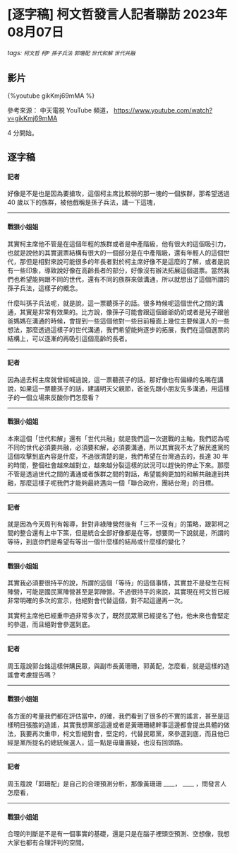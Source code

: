 # [逐字稿] 柯文哲發言人記者聯訪 2023年08月07日

###### tags: `柯文哲` `柯P` `孫子兵法` `郭珊配` `世代和解` `世代共融`

## 影片

{%youtube gikKmj69mMA %}

參考來源： 中天電視 YouTube 頻道， https://www.youtube.com/watch?v=gikKmj69mMA

4 分開始。

## 逐字稿

#### 記者

好像是不是也是因為要搶攻，這個柯主席比較弱的那一塊的一個族群，那希望透過 40 歲以下的族群，被他戲稱是孫子兵法，講一下這塊，

---

#### 戰狠小姐姐

其實柯主席他不管是在這個年輕的族群或者是中產階級，他有很大的這個吸引力，也就是說他的其實選票結構有很大的一個部分是在中產階級，還有年輕人的這個世代，那但是相對來說可能很多的年長者對於柯主席好像不是這麼的了解，或者是說有一些印象，導致說好像在高齡長者的部分，好像沒有辦法拓展這個選票。當然我們也希望能夠跟不同的世代，還有不同的族群來做溝通，所以就想出了這個所謂的孫子兵法，這樣子的概念。

什麼叫孫子兵法呢，就是說，這一票聽孫子的話。很多時候呢這個世代之間的溝通，其實是非常有效果的。比方說，像孫子可能會跟這個爺爺奶奶或者是兒子跟爸爸媽媽在溝通的時候，會提到一些這個他對一些目前檯面上幾位主要候選人的一些想法，那麼透過這樣子的世代溝通，我們希望能夠逐步的拓展，我們在這個選票的結構上，可以逐漸的再吸引這個高齡的長者。

---

#### 記者

因為過去柯主席就曾經喊過說，這一票聽孩子的話。那好像也有偏綠的名嘴在講說，如果這一票聽孫子的話，建議明天父親節，爸爸先跟小朋友先多溝通，用這樣子的一個立場來反酸你們怎麼看？

---

#### 戰狠小姐姐

本來這個「世代和解」還有「世代共融」就是我們這一次選戰的主軸，我們認為呢不同的世代必須要共融，必須要和解，必須要溝通，所以其實我不太了解民進黨的這個攻擊到底內容是什麼，不過很清楚的是，我們希望在台灣過去的，長達 30 年的時間，整個社會越來越對立，越來越分裂這樣的狀況可以趕快的停止下來。那麼不管是透過世代之間的溝通或者族群之間的對話，希望能夠更加的和解共融達到共融，那麼這樣子呢我們才能夠最終邁向一個「聯合政府，團結台灣」的目標。

---

#### 記者

就是因為今天周刊有報導，針對非綠陣營然後有「三不一沒有」的策略，跟郭柯之間的整合還有上中下策，但是統合全部好像都是在等，想要問一下說就是，所謂的等待，到底你們是希望有等出一個什麼樣的結局或什麼樣的變化？

---

#### 戰狠小姐姐

其實我必須要很持平的說，所謂的這個「等待」的這個事情，其實並不是發生在柯陣營，可能是國民黨陣營甚至是郭陣營。不過很持平的來說，其實現在柯文哲已經非常明確的多次的宣示，他絕對會代替這個，對不起這邊再一次。

其實柯主席他已經重申過非常多次了，既然民眾黨已經提名了他，他未來也會堅定的參選，而且絕對會參選到底。

---

#### 記者

周玉蔻說郭台銘這樣併購民眾，與副市長黃珊珊，郭黃配，怎麼看，就是這樣的造謠會考慮提告嗎？

---

#### 戰狠小姐姐

各方面的考量我們都在評估當中，的確，我們看到了很多的不實的謠言，甚至是這樣明目張膽的造謠，其實我想黨部這邊或者是黃珊珊總幹事這邊都會提出具體的做法，我要再次重申，柯文哲絕對會，堅定的，代替民眾黨，來參選到底，而且他已經是黨所提名的總統候選人，這一點是毋庸置疑，也沒有回頭路。

---

#### 記者

周玉蔻說「郭珊配」是自己的合理預測分析，那像黃珊珊 ____， ____ ，問發言人怎麼看，

---

#### 戰狠小姐姐

合理的判斷是不是有一個事實的基礎，還是只是在腦子裡頭空預測、空想像，我想大家也都有合理評判的空間。